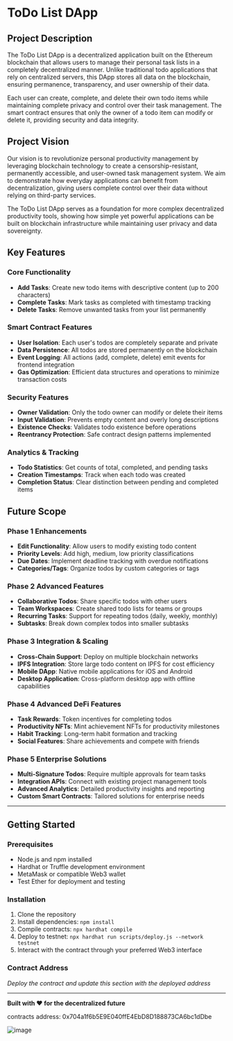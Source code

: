 # ToDo List DApp

## Project Description

The ToDo List DApp is a decentralized application built on the Ethereum blockchain that allows users to manage their personal task lists in a completely decentralized manner. Unlike traditional todo applications that rely on centralized servers, this DApp stores all data on the blockchain, ensuring permanence, transparency, and user ownership of their data.

Each user can create, complete, and delete their own todo items while maintaining complete privacy and control over their task management. The smart contract ensures that only the owner of a todo item can modify or delete it, providing security and data integrity.

## Project Vision

Our vision is to revolutionize personal productivity management by leveraging blockchain technology to create a censorship-resistant, permanently accessible, and user-owned task management system. We aim to demonstrate how everyday applications can benefit from decentralization, giving users complete control over their data without relying on third-party services.

The ToDo List DApp serves as a foundation for more complex decentralized productivity tools, showing how simple yet powerful applications can be built on blockchain infrastructure while maintaining user privacy and data sovereignty.

## Key Features

### Core Functionality
- **Add Tasks**: Create new todo items with descriptive content (up to 200 characters)
- **Complete Tasks**: Mark tasks as completed with timestamp tracking
- **Delete Tasks**: Remove unwanted tasks from your list permanently

### Smart Contract Features
- **User Isolation**: Each user's todos are completely separate and private
- **Data Persistence**: All todos are stored permanently on the blockchain
- **Event Logging**: All actions (add, complete, delete) emit events for frontend integration
- **Gas Optimization**: Efficient data structures and operations to minimize transaction costs

### Security Features
- **Owner Validation**: Only the todo owner can modify or delete their items
- **Input Validation**: Prevents empty content and overly long descriptions
- **Existence Checks**: Validates todo existence before operations
- **Reentrancy Protection**: Safe contract design patterns implemented

### Analytics & Tracking
- **Todo Statistics**: Get counts of total, completed, and pending tasks
- **Creation Timestamps**: Track when each todo was created
- **Completion Status**: Clear distinction between pending and completed items

## Future Scope

### Phase 1 Enhancements
- **Edit Functionality**: Allow users to modify existing todo content
- **Priority Levels**: Add high, medium, low priority classifications
- **Due Dates**: Implement deadline tracking with overdue notifications
- **Categories/Tags**: Organize todos by custom categories or tags

### Phase 2 Advanced Features
- **Collaborative Todos**: Share specific todos with other users
- **Team Workspaces**: Create shared todo lists for teams or groups
- **Recurring Tasks**: Support for repeating todos (daily, weekly, monthly)
- **Subtasks**: Break down complex todos into smaller subtasks

### Phase 3 Integration & Scaling
- **Cross-Chain Support**: Deploy on multiple blockchain networks
- **IPFS Integration**: Store large todo content on IPFS for cost efficiency
- **Mobile DApp**: Native mobile applications for iOS and Android
- **Desktop Application**: Cross-platform desktop app with offline capabilities

### Phase 4 Advanced DeFi Features
- **Task Rewards**: Token incentives for completing todos
- **Productivity NFTs**: Mint achievement NFTs for productivity milestones
- **Habit Tracking**: Long-term habit formation and tracking
- **Social Features**: Share achievements and compete with friends

### Phase 5 Enterprise Solutions
- **Multi-Signature Todos**: Require multiple approvals for team tasks
- **Integration APIs**: Connect with existing project management tools
- **Advanced Analytics**: Detailed productivity insights and reporting
- **Custom Smart Contracts**: Tailored solutions for enterprise needs

---

## Getting Started

### Prerequisites
- Node.js and npm installed
- Hardhat or Truffle development environment
- MetaMask or compatible Web3 wallet
- Test Ether for deployment and testing

### Installation
1. Clone the repository
2. Install dependencies: `npm install`
3. Compile contracts: `npx hardhat compile`
4. Deploy to testnet: `npx hardhat run scripts/deploy.js --network testnet`
5. Interact with the contract through your preferred Web3 interface

### Contract Address
*Deploy the contract and update this section with the deployed address*

---

**Built with ❤️ for the decentralized future**


contracts address: 0x704a1f6b5E9E040ffE4EbD8D188873CA6bc1dDbe

![image](https://github.com/user-attachments/assets/a62f5e58-a765-49c4-bc3f-131eaf9ef5a9)

